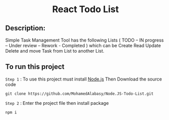 <h1 align="center">React Todo List</h1>

## Description:

Simple Task Management Tool has the following Lists ( TODO – IN progress – Under review – Rework - Completed )
which can be Create Read Update Delete and move Task from List to another List.

## To run this project

`Step 1` : To use this project must install [Node.js](https://nodejs.org/en/) Then Download the source code

```
git clone https://github.com/MohamedAlabasy/Node.JS-Todo-List.git
```

`Step 2` : Enter the project file then install package

```
npm i
```
